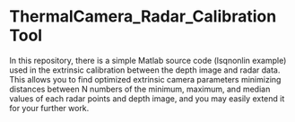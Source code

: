 # ThermalCamera_Radar_Calibration Tool

In this repository, there is a simple Matlab source code (lsqnonlin example) used in the extrinsic calibration between the depth image and radar data. \
This allows you to find optimized extrinsic camera parameters minimizing distances between N numbers of the minimum, maximum, and median values of each radar points and depth image, and you may easily extend it for your further work.
